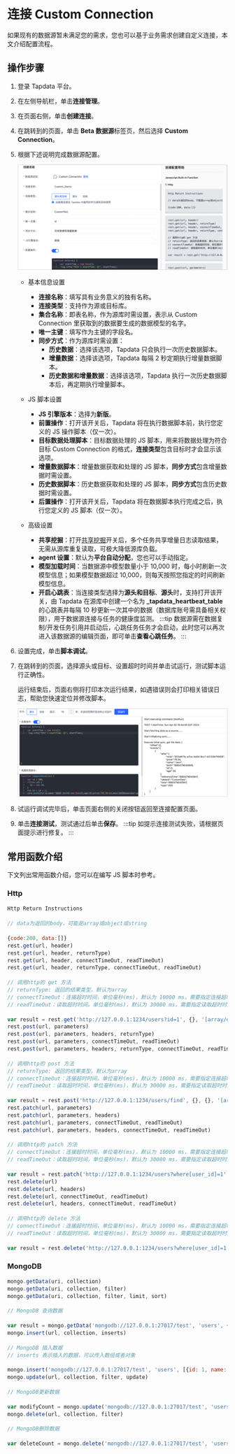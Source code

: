 # 连接 Custom Connection

如果现有的数据源暂未满足您的需求，您也可以基于业务需求创建自定义连接，本文介绍配置流程。



## 操作步骤

1. 登录 Tapdata 平台。

2. 在左侧导航栏，单击**连接管理**。

3. 在页面右侧，单击**创建连接**。

4. 在跳转到的页面，单击 **Beta 数据源**标签页，然后选择 **Custom Connection**。

5. 根据下述说明完成数据源配置。

   ![自定义连接设置](../../../images/custom_connection_setting.png)

   * 基本信息设置

     * **连接名称**：填写具有业务意义的独有名称。
     * **连接类型**：支持作为源或目标库。
     * **集合名称**：即表名称，作为源库时需设置，表示从 Custom Connection 里获取到的数据要生成的数据模型的名字。
     * **唯一主键**：填写作为主键的字段名。
     * **同步方式**：作为源库时需设置：
       * **历史数据**：选择该选项，Tapdata 只会执行一次历史数据脚本。
       * **增量数据**：选择该选项，Tapdata 每隔 2 秒定期执行增量数据脚本。
       * **历史数据和增量数据**：选择该选项，Tapdata 执行一次历史数据脚本后，再定期执行增量脚本。
     
   * JS 脚本设置
       * **JS 引擎版本**：选择为**新版**。
       * **前置操作**：打开该开关后，Tapdata 将在执行数据脚本前，执行您定义的 JS 操作脚本（仅一次）。
       * **目标数据处理脚本**：目标数据处理的 JS 脚本，用来将数据处理为符合目标 Custom Connection 的格式，**连接类型**包含目标时才会显示该选项。
       * **增量数据脚本**：增量数据获取和处理的 JS 脚本，**同步方式**包含增量数据时需设置。
       * **历史数据脚本**：历史数据获取和处理的 JS 脚本，**同步方式**包含历史数据时需设置。
       * **后置操作**：打开该开关后，Tapdata 将在数据脚本执行完成之后，执行您定义的 JS 脚本（仅一次）。

   * 高级设置
     * **共享挖掘**：打开[共享挖掘](../../advanced-settings/share-mining.md)开关后，多个任务共享增量日志读取结果，无需从源库重复读取，可极大降低源库负载。
     * **agent 设置**：默认为**平台自动分配**，您也可以手动指定。
     * **模型加载时间**：当数据源中模型数量小于 10,000 时，每小时刷新一次模型信息；如果模型数据超过 10,000，则每天按照您指定的时间刷新模型信息。
     * **开启心跳表**：当连接类型选择为**源头和目标**、**源头**时，支持打开该开关，由 Tapdata 在源库中创建一个名为 **_tapdata_heartbeat_table** 的心跳表并每隔 10 秒更新一次其中的数据（数据库账号需具备相关权限），用于数据源连接与任务的健康度监测。
       :::tip
       数据源需在数据复制/开发任务引用并启动后，心跳任务任务才会启动，此时您可以再次进入该数据源的编辑页面，即可单击**查看心跳任务**。
       :::

6. 设置完成，单击**脚本调试**。

7. 在跳转到的页面，选择源头或目标、设置超时时间并单击试运行，测试脚本运行正确性。

   运行结束后，页面右侧将打印本次运行结果，如遇错误则会打印相关错误日志，帮助您快速定位并修改脚本。

   ![试运行](../../../images/custom_connection_dry_run.png)

8. 试运行调试完毕后，单击页面右侧的关闭按钮返回至连接配置页面。

9. 单击**连接测试**，测试通过后单击**保存**。
   :::tip
   如提示连接测试失败，请根据页面提示进行修复。
   :::


## 常用函数介绍

下文列出常用函数介绍，您可以在编写 JS 脚本时参考。

### Http

```javascript
Http Return Instructions

// data为返回的body，可能是array或object或string

{code:200, data:[]}
rest.get(url, header)
rest.get(url, header, returnType)
rest.get(url, header, connectTimeOut, readTimeOut)
rest.get(url, header, returnType, connectTimeOut, readTimeOut)

// 调用http的 get 方法
// returnType: 返回的结果类型，默认为array
// connectTimeOut：连接超时时间，单位毫秒(ms)，默认为 10000 ms，需要指定连接超时时间时可以使用该参数
// readTimeOut：读取超时时间，单位毫秒(ms)，默认为 30000 ms，需要指定读取超时时间时可以使用该参数

var result = rest.get('http://127.0.0.1:1234/users?id=1', {}, '[array/object/string]', 30, 300);
rest.post(url, parameters)
rest.post(url, parameters, headers, returnType)
rest.post(url, parameters, connectTimeOut, readTimeOut)
rest.post(url, parameters, headers, returnType, connectTimeOut, readTimeOut)

// 调用http的 post 方法
// returnType: 返回的结果类型，默认为array
// connectTimeOut：连接超时时间，单位毫秒(ms)，默认为 10000 ms，需要指定连接超时时间时可以使用该参数
// readTimeOut：读取超时时间，单位毫秒(ms)，默认为 30000 ms，需要指定读取超时时间时可以使用该参数

var result = rest.post('http://127.0.0.1:1234/users/find', {}, {}, '[array/object/string]', 30, 300);
rest.patch(url, parameters)
rest.patch(url, parameters, headers)
rest.patch(url, parameters, connectTimeOut, readTimeOut)
rest.patch(url, parameters, headers, connectTimeOut, readTimeOut)

// 调用http的 patch 方法
// connectTimeOut：连接超时时间，单位毫秒(ms)，默认为 10000 ms，需要指定连接超时时间时可以使用该参数
// readTimeOut：读取超时时间，单位毫秒(ms)，默认为 30000 ms，需要指定读取超时时间时可以使用该参数

var result = rest.patch('http://127.0.0.1:1234/users?where[user_id]=1', {status: 0}, {}, 30, 300);
rest.delete(url)
rest.delete(url, headers)
rest.delete(url, connectTimeOut, readTimeOut)
rest.delete(url, headers, connectTimeOut, readTimeOut)

// 调用http的 delete 方法
// connectTimeOut：连接超时时间，单位毫秒(ms)，默认为 10000 ms，需要指定连接超时时间时可以使用该参数
// readTimeOut：读取超时时间，单位毫秒(ms)，默认为 30000 ms，需要指定读取超时时间时可以使用该参数

var result = rest.delete('http://127.0.0.1:1234/users?where[user_id]=1', {}, 30, 300);
```

### **MongoDB**

```javascript
mongo.getData(uri, collection)
mongo.getData(uri, collection, filter)
mongo.getData(uri, collection, filter, limit, sort)

// MongoDB 查询数据

var result = mongo.getData('mongodb://127.0.0.1:27017/test', 'users', {id: 1}, 10, {add_time: -1});
mongo.insert(url, collection, inserts)

// MongoDB 插入数据
// inserts 表示插入的数据，可以传入数组或者对象

mongo.insert('mongodb://127.0.0.1:27017/test', 'users', [{id: 1, name: 'test1'}, {id: 2, name: 'test2'}]);
mongo.update(url, collection, filter, update)

// MongoDB更新数据

var modifyCount = mongo.update('mongodb://127.0.0.1:27017/test', 'users', {id: 1}, {name: 'test3'});
mongo.delete(url, collection, filter)

// MongoDB删除数据

var deleteCount = mongo.delete('mongodb://127.0.0.1:27017/test', 'users', {id: 1});
```